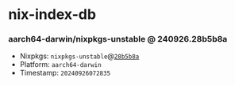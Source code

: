# nix-index-db
### aarch64-darwin/nixpkgs-unstable @ 240926.28b5b8a
- Nixpkgs: `nixpkgs-unstable`@[`28b5b8a`](https://github.com/NixOS/nixpkgs/commit/28b5b8af91ffd2623e995e20aee56510db49001a)
- Platform: `aarch64-darwin`
- Timestamp: `20240926072835`
